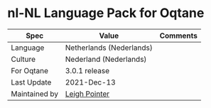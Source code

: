 # nl-NL Language Pack for Oqtane

| Spec                | Value                               | Comments
| ------------------- | ----------------------------------- | ------------------- |
| Language            | Netherlands (Nederlands)
| Culture             | Nederland (Nederlands)
| For Oqtane          | 3.0.1 release
| Last Update         | 2021-Dec-13
| Maintained by       | [Leigh Pointer](https://www.studio-elf.ga)
